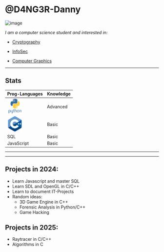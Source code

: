 # @D4NG3R-Danny
![image](./DSC_0048.JPG)


*I am a computer science student and interested in:*

* [Cryptography](https://en.wikipedia.org/wiki/Cryptography)

* [InfoSec](https://en.wikipedia.org/wiki/Information_security)

* [Computer Graphics](https://en.wikipedia.org/wiki/Computer_graphics)

          
---
## Stats
Prog-Languages | Knowledge
---|---
<img src="https://github.com/devicons/devicon/blob/master/icons/python/python-original-wordmark.svg" width="50" /> | Advanced
<img src="https://github.com/devicons/devicon/blob/master/icons/cplusplus/cplusplus-original.svg" width="50" />    | Basic
SQL           | Basic
JavaScript    | Basic
---


---

## Projects in 2024:
* Learn Javascript and master SQL
* Learn SDL and OpenGL in C/C++
* Learn to document IT-Projects
* Random ideas:
  * 3D Game Engine in C++
  * Forensic Analysis in Python/C++
  * Game Hacking

## Projects in 2025:
* Raytracer in C/C++
* Algorithms in C

